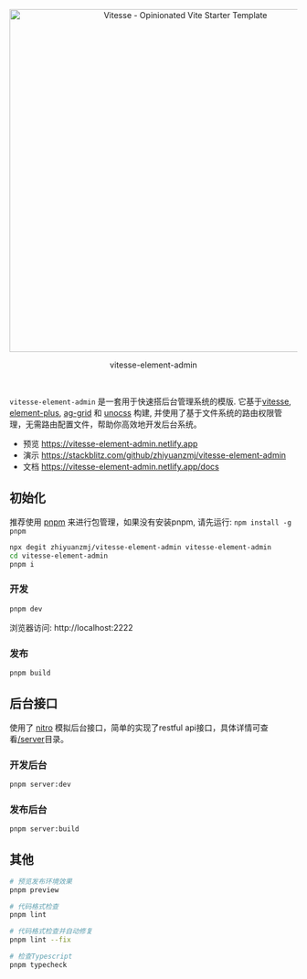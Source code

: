<p align='center'>
  <img src='https://user-images.githubusercontent.com/11247099/154486817-f86b8f20-5463-4122-b6e9-930622e757f2.png' alt='Vitesse - Opinionated Vite Starter Template' width='600'/>
</p>

<p align='center'>
vitesse-element-admin
</p>

<br>

`vitesse-element-admin` 是一套用于快速搭后台管理系统的模版. 它基于[vitesse](https://github.com/antfu/vitesse), [element-plus](https://github.com/element-plus/element-plus), [ag-grid](https://github.com/ag-grid/ag-grid) 和 [unocss](https://github.com/unocss/unocss) 构建, 并使用了基于文件系统的路由权限管理，无需路由配置文件，帮助你高效地开发后台系统。

- 预览 https://vitesse-element-admin.netlify.app
- 演示 https://stackblitz.com/github/zhiyuanzmj/vitesse-element-admin
- 文档 https://vitesse-element-admin.netlify.app/docs

## 初始化
推荐使用 [pnpm](https://github.com/pnpm/pnpm) 来进行包管理，如果没有安装pnpm, 请先运行: `npm install -g pnpm`

``` sh
npx degit zhiyuanzmj/vitesse-element-admin vitesse-element-admin
cd vitesse-element-admin
pnpm i
```

### 开发
``` sh
pnpm dev
```
浏览器访问: http://localhost:2222

### 发布
``` sh
pnpm build
```

## 后台接口
使用了 [nitro](https://github.com/unjs/nitro) 模拟后台接口，简单的实现了restful api接口，具体详情可查看[/server](https://github.com/zhiyuanzmj/vitesse-element-admin/tree/main/server)目录。

### 开发后台
``` sh
pnpm server:dev
```

### 发布后台
``` sh
pnpm server:build
```

## 其他
``` sh
# 预览发布环境效果
pnpm preview

# 代码格式检查
pnpm lint

# 代码格式检查并自动修复
pnpm lint --fix

# 检查Typescript
pnpm typecheck
```